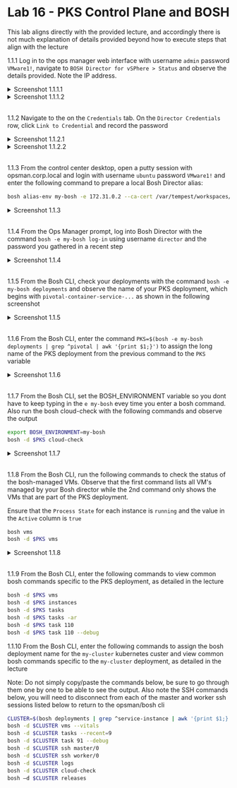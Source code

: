 # Lab 16 - PKS Control Plane and BOSH

This lab aligns directly with the provided lecture, and accordingly there is not much explanation of details provided beyond how to execute steps that align with the lecture

1.1.1 Log in to the ops manager web interface with username `admin` password `VMware1!`, navigate to `BOSH Director for vSPhere > Status` and observe the details provided. Note the IP address.

<details><summary>Screenshot 1.1.1.1</summary>
<img src="Images/2018-11-13-01-07-18.png">
</details>

<details><summary>Screenshot 1.1.1.2</summary>
<img src="Images/2018-11-13-01-14-16.png">
</details>
<br/>

1.1.2 Navigate to the on the `Credentials` tab. On the `Director Credentials` row, click `Link to Credential` and record the password

<details><summary>Screenshot 1.1.2.1</summary>
<img src="Images/2018-11-13-01-08-25.png">
</details>

<details><summary>Screenshot 1.1.2.2</summary>
<img src="Images/2018-11-13-01-16-59.png">
</details>
<br/>

1.1.3 From the control center desktop, open a putty session with opsman.corp.local and login with username `ubuntu` password `VMware1!` and enter the following command to prepare a local Bosh Director alias:

```bash
bosh alias-env my-bosh -e 172.31.0.2 --ca-cert /var/tempest/workspaces/default/root_ca_certificate
```

<details><summary>Screenshot 1.1.3</summary>
<img src="Images/2018-11-13-01-41-48.png">
</details>
<br/>

1.1.4 From the Ops Manager prompt, log into Bosh Director with the command `bosh -e my-bosh log-in` using username `director` and the password you gathered in a recent step

<details><summary>Screenshot 1.1.4</summary>
<img src="Images/2018-11-13-01-47-39.png">
</details>
<br/>

1.1.5 From the Bosh CLI, check your deployments with the command `bosh -e my-bosh deployments` and observe the name of your PKS deployment, which begins with `pivotal-container-service-...` as shown in the following screenshot

<details><summary>Screenshot 1.1.5</summary>
<img src="Images/2018-11-13-02-13-57.png">
</details>
<br/>

1.1.6 From the Bosh CLI, enter the command `PKS=$(bosh -e my-bosh deployments | grep ^pivotal | awk '{print $1;}')` to assign the long name of the PKS deployment from the previous command to the `PKS` variable

<details><summary>Screenshot 1.1.6</summary>
<img src="Images/2018-11-15-00-26-14.png">
</details>
<br/>

1.1.7 From the Bosh CLI, set the BOSH_ENVIRONMENT variable so you dont have to keep typing in the `e my-bosh` evey time you enter a bosh command. Also run the bosh cloud-check with the following commands and observe the output

```bash
export BOSH_ENVIRONMENT=my-bosh
bosh -d $PKS cloud-check
```

<details><summary>Screenshot 1.1.7</summary>
<img src="Images/2018-11-13-02-13-57.png">
</details>
<br/>

1.1.8 From the Bosh CLI, run the following commands to check the status of the bosh-managed VMs. Observe that the first command lists all VM's managed by your Bosh director while the 2nd command only shows the VMs that are part of the PKS deployment.

Ensure that the `Process State` for each instance is `running` and the value in the `Active` column is `true`

```bash
bosh vms
bosh -d $PKS vms
```

<details><summary>Screenshot 1.1.8</summary>
<img src="Images/2018-11-15-00-53-34.png">
</details>
<br/>

1.1.9 From the Bosh CLI, enter the following commands to view common bosh commands specific to the PKS deployment, as detailed in the lecture

```bash
bosh -d $PKS vms
bosh -d $PKS instances
bosh -d $PKS tasks
bosh -d $PKS tasks -ar
bosh -d $PKS task 110
bosh -d $PKS task 110 --debug
```

1.1.10 From the Bosh CLI, enter the following commands to assign the bosh deployment name for the `my-cluster` kubernetes custer and view common bosh commands specific to the `my-cluster` deployment, as detailed in the lecture

Note: Do not simply copy/paste the commands below, be sure to go through them one by one to be able to see the output. Also note the SSH commands below, you will need to disconnect from each of the master and worker ssh sessions listed below to return to the opsman/bosh cli

```bash
CLUSTER=$(bosh deployments | grep ^service-instance | awk '{print $1;}')
bosh -d $CLUSTER vms --vitals
bosh -d $CLUSTER tasks --recent=9
bosh -d $CLUSTER task 91 --debug
bosh -d $CLUSTER ssh master/0
bosh -d $CLUSTER ssh worker/0
bosh -d $CLUSTER logs
bosh -d $CLUSTER cloud-check
bosh –d $CLUSTER releases
```
